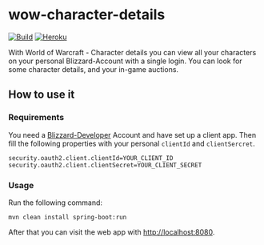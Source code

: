 # wow-character-details
[![Build](https://github.com/loefflefarn/wow-character-details/workflows/release/badge.svg)](https://github.com/loefflefarn/wow-character-details/actions)
[![Heroku](https://heroku-badge.herokuapp.com/?app=wow-character-details)](https://wow-character-details.herokuapp.com)

With World of Warcraft - Character details you can view all your 
characters on your personal Blizzard-Account with a single login. 
You can look for some character details, and your in-game auctions.

## How to use it

### Requirements
You need a [Blizzard-Developer](https://develop.battle.net/) Account 
and have set up a client app. Then fill the following properties with 
your personal `clientId` and `clientSercret`.
```
security.oauth2.client.clientId=YOUR_CLIENT_ID
security.oauth2.client.clientSecret=YOUR_CLIENT_SECRET
```

### Usage
Run the following command:
```
mvn clean install spring-boot:run
```
After that you can visit the web app with 
[http://localhost:8080](http://localhost:8080).
